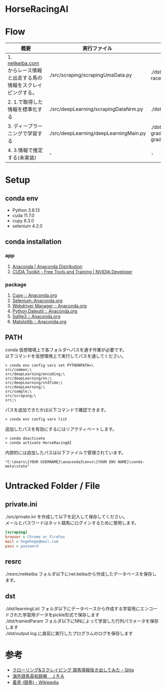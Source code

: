 # HorseRacingAI

# Flow
|概要| 実行ファイル | 出力ファイル   |
| ---- | ---- |---- |
|1. [netkeiba.com](https://www.netkeiba.com/)　からレース情報と出走する馬の情報をスクレイピングする。|./src/scraping/scrapingUmaData.py	|./dst/scrapingResult/raceGradedb.pickle, racedb.pickle, horsedb.pickle|
|2. 1.で取得した情報を標準化する|./src/deepLearning/scrapingDataNrm.py|./dst/learningList/t.pickle, x.pickle|
|3. ディープラーニングで学習する|./src/deepLearning/deepLearningMain.py|./dst/trainedParam/gradientb1.txt, gradientb2.txt, gradientW1.txt, gradientW2.txt|
|4. 3.情報で推定する(未実装)|-| - |

# Setup

## conda env
* Python 3.8.13
* cuda 11.7.0
* cupy 8.3.0
* selenium 4.2.0

## conda installation
### app
1. [Anaconda | Anaconda Distribution](https://www.anaconda.com/products/distribution)
2. [CUDA Toolkit - Free Tools and Training | NVIDIA Developer](https://developer.nvidia.com/cuda-toolkit)

### package
1. [Cupy :: Anaconda.org](https://anaconda.org/anaconda/cupy)
2. [Selenium::Anaconda.org](https://anaconda.org/conda-forge/selenium)
3. [Webdriver Manager :: Anaconda.org](https://anaconda.org/conda-forge/webdriver-manager)
4. [Python Dateutil :: Anaconda.org](https://anaconda.org/conda-forge/python-dateutil)
5. [Sqlite3 :: Anaconda.org](https://anaconda.org/blaze/sqlite3)
6. [Matplotlib :: Anaconda.org](https://anaconda.org/conda-forge/matplotlib)

## PATH
conda 仮想環境上で各フォルダへパスを通す作業が必要です。  
以下コマンドを仮想環境上で実行してパスを通してください。

```bash:
> conda env config vars set PYTHONPATH=\
src/common;\
src/deepLearning/encoding;\
src/deepLearning/nn;\
src/deepLearning/stdTime;\
src/deepLearning;\
src/sample;\
src/scraping;\
src;\
```

パスを追加できたかは以下コマンドで確認できます。
```bash:
> conda env config vars list
```

追加したパスを有効にするにはリアクティベートします。
```bash:
> conda deactivate
> conda activate HorseRacingAI 
```

内部的には追加したパスは以下ファイルで管理されています。
```bash:
"C:\Users\{YOUR USERNAME}\anaconda3\envs\{YOUR ENV NAME}\conda-meta\state"
```

# Untracked Folder / File

## private.ini
./src/private.ini を作成して以下を記入して保存してください。  
メールとパスワードはネット競馬にログインするために使用します。

```txt:whatprivate.ini
[scraping]
browser = Chrome or FireFox
mail = hogehoge@mail.com
pass = password
```
## resrc
./resrc/netkeiba フォルダ以下にnet.keibaから作成したデータベースを保存します。  

## dst
./dst/learningList フォルダ以下にデータベースから作成する学習用にエンコードされた学習用データをpickle形式で保存します  
./dst/trainedParam フォルダ以下にNNによって学習した行列パラメータを保存します  
./dst/output.log に直前に実行したプログラムのログを保存します

# 参考
- [クローリング&スクレイピング 競馬情報抜き出してみた - Qiita](https://qiita.com/penguinz222/items/6a30d026ede2e822e245)
- [海外競馬英和辞典　ＪＲＡ](https://www.jra.go.jp/keiba/overseas/yougo/index.html)
- [着差 (競馬) - Wikipedia](https://ja.wikipedia.org/wiki/%E7%9D%80%E5%B7%AE_(%E7%AB%B6%E9%A6%AC)#:~:text=%E7%AB%B6%E9%A6%AC%E3%81%AE%E7%AB%B6%E8%B5%B0%E3%81%AB%E3%81%8A%E3%81%91%E3%82%8B%E7%9D%80,%E7%AB%B6%E8%B5%B0%E3%81%A7%E3%81%AF%E7%94%A8%E3%81%84%E3%82%89%E3%82%8C%E3%81%AA%E3%81%84%E3%80%82)
